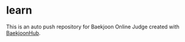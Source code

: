# learn
This is an auto push repository for Baekjoon Online Judge created with [BaekjoonHub](https://github.com/BaekjoonHub/BaekjoonHub).

